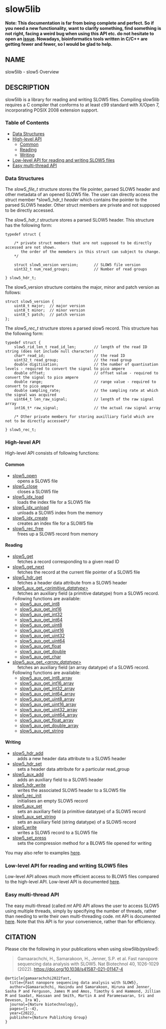 # slow5lib

**Note: This documentation is far from being complete and perfect. So if you need a new functionality, want to clarify something, find something is not right, facing a weird bug when using this API etc. do not hesitate to open an [issue](https://github.com/hasindu2008/slow5lib/issues). Nowadays, bioinformatics tools written in C/C++ are getting fewer and fewer, so I would be glad to help.**

## NAME

slow5lib - slow5 Overview

## DESCRIPTION

slow5lib is a library for reading and writing SLOW5 files. Compiling slow5lib requires a C compiler that conforms to at least c99 standard with X/Open 7, incorporating POSIX 2008 extension support.

### Table of Contents

- [Data Structures](#data-structures)
- [High-level API](#high-level-api)
  - [Common](#common)
  - [Reading](#reading)
  - [Writing](#writing)
- [Low-level API for reading and writing SLOW5 files](#low-level-api-for-reading-and-writing-slow5-files)
- [Easy multi-thread API](#easy-multi-thread-api)

### Data Structures

The *slow5_file_t* structure stores the file pointer, parsed SLOW5 header and other metadata of an opened SLOW5 file.
The user can directly access the struct member *slow5_hdr_t *header* which contains the pointer to the parsed SLOW5 header.
Other struct members are private and not supposed to be directly accessed.

The *slow5_hdr_t* structure stores a parsed SLOW5 header. This structure has the following form:

```
typedef struct {

    /* private struct members that are not supposed to be directly accessed are not shown.
       the order of the memebers in this struct can subject to change.
    */

    struct slow5_version version;       // SLOW5 file version
    uint32_t num_read_groups;           // Number of read groups

} slow5_hdr_t;
```

The slow5_version structure contains the major, minor and patch version as follows:

```
struct slow5_version {
    uint8_t major;  // major version
    uint8_t minor;  // minor version
    uint8_t patch;  // patch version
};
```

The *slow5_rec_t* structure stores a parsed slow5 record. This structure has the following form:

```
typedef struct {
    slow5_rid_len_t read_id_len;        // length of the read ID string (does not include null character)
    char* read_id;                      // the read ID
    uint32_t read_group;                // the read group
    double digitisation;                // the number of quantisation levels - required to convert the signal to pico ampere
    double offset;                      // offset value - required to convert the signal to pico ampere
    double range;                       // range value - required to convert to pico ampere
    double sampling_rate;               // the sampling rate at which the signal was acquired
    uint64_t len_raw_signal;            // length of the raw signal array
    int16_t* raw_signal;                // the actual raw signal array

    /* Other private members for storing auxilliary field which are not to be directly accessed*/

} slow5_rec_t;
```


### High-level API

High-level API consists of following functions:

#### Common

* [slow5_open](slow5_open.md)<br/>
  &nbsp;&nbsp;&nbsp;&nbsp;opens a SLOW5 file
* [slow5_close](slow5_close.md)<br/>
  &nbsp;&nbsp;&nbsp;&nbsp;closes a  SLOW5 file
* [slow5_idx_load](slow5_idx_load.md)<br/>
  &nbsp;&nbsp;&nbsp;&nbsp;loads the index file for a SLOW5 file
* [slow5_idx_unload](slow5_idx_unload.md)<br/>
  &nbsp;&nbsp;&nbsp;&nbsp;unloads a SLOW5 index from the memory
* [slow5_idx_create](slow5_idx_create.md)<br/>
  &nbsp;&nbsp;&nbsp;&nbsp;creates an index file for a SLOW5 file
* [slow5_rec_free](slow5_rec_free.md)<br/>
  &nbsp;&nbsp;&nbsp;&nbsp;frees up a SLOW5 record from memory

#### Reading
* [slow5_get](slow5_get.md)<br/>
  &nbsp;&nbsp;&nbsp;&nbsp;fetches a record corresponding to a given read ID
* [slow5_get_next](slow5_get_next.md)<br/>
  &nbsp;&nbsp;&nbsp;&nbsp;fetches the record at the current file pointer of a SLOW5 file
* [slow5_hdr_get](slow5_hdr_get.md)<br/>
  &nbsp;&nbsp;&nbsp;&nbsp;fetches a header data attribute from a SLOW5 header
* [slow5_aux_get\_*\<primitive_datatype\>*](slow5_aux_get.md)<br/>
  &nbsp;&nbsp;&nbsp;&nbsp;fetches an auxiliary field (a primitive datatype) from a SLOW5 record. Following functions are available:
    - [slow5_aux_get_int8](slow5_aux_get.md)
    - [slow5_aux_get_int16](slow5_aux_get.md)
    - [slow5_aux_get_int32](slow5_aux_get.md)
    - [slow5_aux_get_int64](slow5_aux_get.md)
    - [slow5_aux_get_uint8](slow5_aux_get.md)
    - [slow5_aux_get_uint16](slow5_aux_get.md)
    - [slow5_aux_get_uint32](slow5_aux_get.md)
    - [slow5_aux_get_uint64](slow5_aux_get.md)
    - [slow5_aux_get_float](slow5_aux_get.md)
    - [slow5_aux_get_double](slow5_aux_get.md)
    - [slow5_aux_get_char](slow5_aux_get.md)
*   [slow5_aux_get\_*\<array_datatype\>*](slow5_aux_get_array.md)<br/>
    &nbsp;&nbsp;&nbsp;&nbsp;fetches an auxiliary field (an array datatype) of a SLOW5 record. Following functions are available:
    * [slow5_aux_get_int8_array](slow5_aux_get_array.md)
    * [slow5_aux_get_int16_array](slow5_aux_get_array.md)
    * [slow5_aux_get_int32_array](slow5_aux_get_array.md)
    * [slow5_aux_get_int64_array](slow5_aux_get_array.md)
    * [slow5_aux_get_uint8_array](slow5_aux_get_array.md)
    * [slow5_aux_get_uint16_array](slow5_aux_get_array.md)
    * [slow5_aux_get_uint32_array](slow5_aux_get_array.md)
    * [slow5_aux_get_uint64_array](slow5_aux_get_array.md)
    * [slow5_aux_get_float_array](slow5_aux_get_array.md)
    * [slow5_aux_get_double_array](slow5_aux_get_array.md)
    * [slow5_aux_get_string](slow5_aux_get_array.md)

#### Writing

* [slow5_hdr_add](slow5_hdr_add.md)<br/>
  &nbsp;&nbsp;&nbsp;&nbsp;adds a new header data attribute to a SLOW5 header
* [slow5_hdr_set](slow5_hdr_set.md)<br/>
  &nbsp;&nbsp;&nbsp;&nbsp;sets a header data attribute for a particular read_group
* [slow5_aux_add](slow5_aux_add.md)<br/>
  &nbsp;&nbsp;&nbsp;&nbsp;adds an auxiliary field to a SLOW5 header
* [slow5_hdr_write](slow5_hdr_write.md)<br/>
  &nbsp;&nbsp;&nbsp;&nbsp;writes the associated SLOW5 header to a SLOW5 file
* [slow5_rec_init](slow5_rec_init.md)<br/>
  &nbsp;&nbsp;&nbsp;&nbsp;initialises an empty SLOW5 record
* [slow5_aux_set](slow5_aux_set.md)<br/>
  &nbsp;&nbsp;&nbsp;&nbsp;sets an auxiliary field (a primitive datatype) of a SLOW5 record
* [slow5_aux_set_string](slow5_aux_set_string.md)<br/>
  &nbsp;&nbsp;&nbsp;&nbsp;sets an auxiliary field (string datatype) of a SLOW5 record
* [slow5_write](slow5_write.md)<br/>
  &nbsp;&nbsp;&nbsp;&nbsp;writes a SLOW5 record to a SLOW5 file
* [slow5_set_press](slow5_set_press.md)<br/>
  &nbsp;&nbsp;&nbsp;&nbsp;sets the compression method for a BLOW5 file opened for writing

You may also refer to examples [here](https://github.com/hasindu2008/slow5lib/tree/master/examples).

### Low-level API for reading and writing SLOW5 files

Low-level API allows much more efficient access to BLOW5 files compared to the high-level API.  Low-level API is documented [here](slow5_low_level_api.md).

### Easy multi-thread API

The easy multi-thread (called *mt* API) API allows the user to access SLOW5 using multiple threads, simply by specifying the number of threads, rather than needing to write their own multi-threading code. mt API is documented [here](slow5_mt_api.md). Note that this API is for your convenience, rather than for efficiency.

## CITATION

Please cite the following in your publications when using *slow5lib/pyslow5*:

> Gamaarachchi, H., Samarakoon, H., Jenner, S.P. et al. Fast nanopore sequencing data analysis with SLOW5. Nat Biotechnol 40, 1026-1029 (2022). https://doi.org/10.1038/s41587-021-01147-4

```
@article{gamaarachchi2022fast,
  title={Fast nanopore sequencing data analysis with SLOW5},
  author={Gamaarachchi, Hasindu and Samarakoon, Hiruna and Jenner, Sasha P and Ferguson, James M and Amos, Timothy G and Hammond, Jillian M and Saadat, Hassaan and Smith, Martin A and Parameswaran, Sri and Deveson, Ira W},
  journal={Nature biotechnology},
  pages={1--4},
  year={2022},
  publisher={Nature Publishing Group}
}
```
